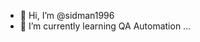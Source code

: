 - 👋 Hi, I’m @sidman1996
- 🌱 I’m currently learning QA Automation 
  ...

<!---
sidman1996/sidman1996 is a ✨ special ✨ repository because its `README.md` (this file) appears on your GitHub profile.
You can click the Preview link to take a look at your changes.
--->
